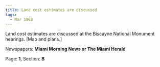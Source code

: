 ```yaml
---  
title: Land cost estimates are discussed  
tags:  
  - Mar 1968  
---  
```

  
Land cost estimates are discussed at the Biscayne National Monument hearings. [Map and plans.]  
  
Newspapers: **Miami Morning News or The Miami Herald**  
  
Page: **1**, Section: **B** 
